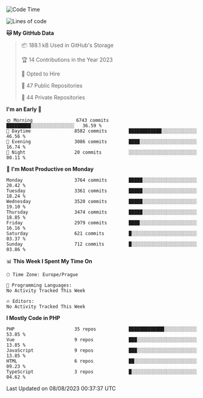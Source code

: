 <!--START_SECTION:waka-->
![Code Time](http://img.shields.io/badge/Code%20Time-1%2C583%20hrs%2058%20mins-blue)

![Lines of code](https://img.shields.io/badge/From%20Hello%20World%20I%27ve%20Written-6.0%20million%20lines%20of%20code-blue)

**🐱 My GitHub Data** 

> 📦 188.1 kB Used in GitHub's Storage 
 > 
> 🏆 14 Contributions in the Year 2023
 > 
> 💼 Opted to Hire
 > 
> 📜 47 Public Repositories 
 > 
> 🔑 44 Private Repositories 
 > 
**I'm an Early 🐤** 

```text
🌞 Morning                6743 commits        █████████░░░░░░░░░░░░░░░░   36.59 % 
🌆 Daytime                8582 commits        ████████████░░░░░░░░░░░░░   46.56 % 
🌃 Evening                3086 commits        ████░░░░░░░░░░░░░░░░░░░░░   16.74 % 
🌙 Night                  20 commits          ░░░░░░░░░░░░░░░░░░░░░░░░░   00.11 % 
```
📅 **I'm Most Productive on Monday** 

```text
Monday                   3764 commits        █████░░░░░░░░░░░░░░░░░░░░   20.42 % 
Tuesday                  3361 commits        █████░░░░░░░░░░░░░░░░░░░░   18.24 % 
Wednesday                3520 commits        █████░░░░░░░░░░░░░░░░░░░░   19.10 % 
Thursday                 3474 commits        █████░░░░░░░░░░░░░░░░░░░░   18.85 % 
Friday                   2979 commits        ████░░░░░░░░░░░░░░░░░░░░░   16.16 % 
Saturday                 621 commits         █░░░░░░░░░░░░░░░░░░░░░░░░   03.37 % 
Sunday                   712 commits         █░░░░░░░░░░░░░░░░░░░░░░░░   03.86 % 
```


📊 **This Week I Spent My Time On** 

```text
🕑︎ Time Zone: Europe/Prague

💬 Programming Languages: 
No Activity Tracked This Week

🔥 Editors: 
No Activity Tracked This Week
```

**I Mostly Code in PHP** 

```text
PHP                      35 repos            █████████████░░░░░░░░░░░░   53.85 % 
Vue                      9 repos             ███░░░░░░░░░░░░░░░░░░░░░░   13.85 % 
JavaScript               9 repos             ███░░░░░░░░░░░░░░░░░░░░░░   13.85 % 
HTML                     6 repos             ██░░░░░░░░░░░░░░░░░░░░░░░   09.23 % 
TypeScript               3 repos             █░░░░░░░░░░░░░░░░░░░░░░░░   04.62 % 
```




 Last Updated on 08/08/2023 00:37:37 UTC
<!--END_SECTION:waka-->
<!--
**AlexKratky/AlexKratky** is a ✨ _special_ ✨ repository because its `README.md` (this file) appears on your GitHub profile.

Here are some ideas to get you started:

- 🔭 I’m currently working on ...
- 🌱 I’m currently learning ...
- 👯 I’m looking to collaborate on ...
- 🤔 I’m looking for help with ...
- 💬 Ask me about ...
- 📫 How to reach me: ...
- 😄 Pronouns: ...
- ⚡ Fun fact: ...
-->
